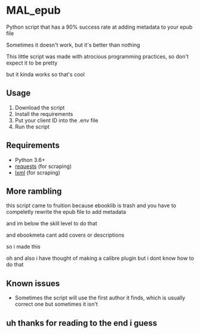 # MAL_epub

Python script that has a 90% success rate at adding metadata to your epub file

Sometimes it doesn't work, but it's better than nothing

This little script was made with atrocious programming practices, so don't expect it to be pretty

but it kinda works so that's cool

## Usage

1. Download the script
2. Install the requirements
3. Put your client ID into the .env file
4. Run the script

## Requirements

- Python 3.6+
- [requests](https://pypi.org/project/requests/) (for scraping)
- [lxml](https://pypi.org/project/lxml/) (for scraping)

## More rambling

this script came to fruition because ebooklib is trash and you have to compeletly rewrite the epub file to add metadata

and im below the skill level to do that

and ebookmeta cant add covers or descriptions

so i made this

oh and also i have thought of making a calibre plugin but i dont know how to do that

## Known issues

- Sometimes the script will use the first author it finds, which is usually correct one but sometimes it isn't

## uh thanks for reading to the end i guess


